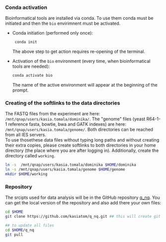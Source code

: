 ### Conda activation  
Bioinformatical tools are installed via conda. To use them conda must be initiated and then the `bio` envirimnent must be activated.
 * Conda initiation (performed only once):  
   ```bash
    conda init
    ```
    The above step to get action requires re-opening of the terminal.  
       
 * Activation of the `bio` environment (every time, when bioinformatical tools are needed):  
    ```bash
    conda activate bio
    ```
    The name of the active environment will appear at the beginning of the prompt.  
  
  ### Creating of the softlinks to the data directories  
  The FASTQ files from the experiment are here: `/mnt/qnap/users/kasia.tomala/dominika/`.  The "genome" files (yeast R64-1-1 reference fasta, bowtie, bwa and GATK indexes) are here: `/mnt/qnap/users/kasia.tomala/genome/`. Both directories can be reached from all IES servers.   
  To use thosethese data files without typing long paths and without creating their extra copies, please create softlinks to both directories in your home directory (the place where you are after logging in). Additionally, create the directory called `working`.

  ```bash
  ln -s  /mnt/qnap/users/kasia.tomala/dominika $HOME/dominika
  ln -s /mnt/qnap/users/kasia.tomala/genome $HOME/genome
  mkdir $HOME/working  
  ```
  
  ### Repository  
  The srcipts used for data analysis will be in the GitHub repository [q_nq](#https://github.com/kasiatom/q_nq). 
  You can get the local version of the repository and also add there your own files:  
  ```bash
  cd $HOME
  git clone https://github.com/kasiatom/q_nq.git ## this will create git directory q_nq in your home directory

  ## to update all files
  cd $HOME/q_nq
  git pull
  ```

